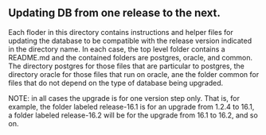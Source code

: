 Updating DB from one release to the next.
-----------------------------------------

Each floder in this directory contains instructions and helper files for
updating the database to be compatible with the release version indicated in
the directory name. In each case, the top level folder contains a README.md
and the contained folders are postgres, oracle, and common. The directory postgres
for those files that are particular to postgres, the directory oracle for those
files that run on oracle, ane the folder common for files that do not depend on 
the type of database being upgraded. 

NOTE: in all cases the upgrade is for one version step only. That is, for example,
the folder labeled release-16.1 is for an upgrade from 1.2.4 to 16.1, a folder labeled
release-16.2 will be for the upgrade from 16.1 to 16.2, and so on.
